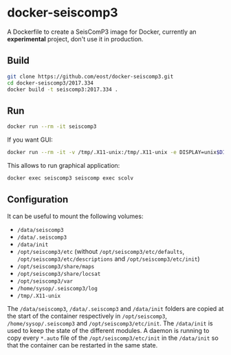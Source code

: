 # docker-seiscomp3

A Dockerfile to create a SeisComP3 image for Docker, currently an **experimental** project, don't use it in production.

## Build

```bash
git clone https://github.com/eost/docker-seiscomp3.git
cd docker-seiscomp3/2017.334
docker build -t seiscomp3:2017.334 .
```

## Run

```bash
docker run --rm -it seiscomp3
```

If you want GUI:

```bash
docker run --rm -it -v /tmp/.X11-unix:/tmp/.X11-unix -e DISPLAY=unix$DISPLAY seiscomp3
```

This allows to run graphical application:

```bash
docker exec seiscomp3 seiscomp exec scolv
```

## Configuration

It can be useful to mount the following volumes:

- `/data/seiscomp3`
- `/data/.seiscomp3`
- `/data/init`
- `/opt/seiscomp3/etc` (without `/opt/seiscomp3/etc/defaults`,
  `/opt/seiscomp3/etc/descriptions` and `/opt/seiscomp3/etc/init`)
- `/opt/seiscomp3/share/maps`
- `/opt/seiscomp3/share/locsat`
- `/opt/seiscomp3/var`
- `/home/sysop/.seiscomp3/log`
- `/tmp/.X11-unix`

The `/data/seiscomp3`, `/data/.seiscomp3` and `/data/init` folders are copied
at the start of the container respectively in `/opt/seiscomp3`,
`/home/sysop/.seiscomp3` and `/opt/seiscomp3/etc/init`. The `/data/init` is
used to keep the state of the different modules. A daemon is running to copy
every `*.auto` file of the `/opt/seiscomp3/etc/init` in the `/data/init` so
that the container can be restarted in the same state.